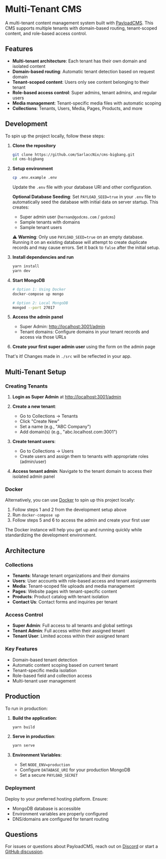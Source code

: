 # Multi-Tenant CMS

A multi-tenant content management system built with [PayloadCMS](https://github.com/payloadcms/payload). This CMS supports multiple tenants with domain-based routing, tenant-scoped content, and role-based access control.

## Features

- **Multi-tenant architecture**: Each tenant has their own domain and isolated content
- **Domain-based routing**: Automatic tenant detection based on request domain
- **Tenant-scoped content**: Users only see content belonging to their tenant
- **Role-based access control**: Super admins, tenant admins, and regular users
- **Media management**: Tenant-specific media files with automatic scoping
- **Collections**: Tenants, Users, Media, Pages, Products, and more

## Development

To spin up the project locally, follow these steps:

1. **Clone the repository**
   ```bash
   git clone https://github.com/SarlaccNix/cms-bigbang.git
   cd cms-bigbang
   ```

2. **Setup environment**
   ```bash
   cp .env.example .env
   ```
   Update the `.env` file with your database URI and other configuration.
   
   **Optional Database Seeding**: Set `PAYLOAD_SEED=true` in your `.env` file to automatically seed the database with initial data on server startup. This creates:
   - Super admin user (`hernan@godcms.com` / `godcms`)
   - Sample tenants with domains
   - Sample tenant users
   
   ⚠️ **Warning**: Only use `PAYLOAD_SEED=true` on an empty database. Running it on an existing database will attempt to create duplicate records and may cause errors. Set it back to `false` after the initial setup.

3. **Install dependencies and run**
   ```bash
   yarn install
   yarn dev
   ```

4. **Start MongoDB**
   ```bash
   # Option 1: Using Docker
   docker-compose up mongo
   
   # Option 2: Local MongoDB
   mongod --port 27017
   ```

5. **Access the admin panel**
   - Super Admin: [http://localhost:3001/admin](http://localhost:3001/admin)
   - Tenant domains: Configure domains in your tenant records and access via those URLs

6. **Create your first super admin user** using the form on the admin page

That's it! Changes made in `./src` will be reflected in your app.

## Multi-Tenant Setup

### Creating Tenants

1. **Login as Super Admin** at [http://localhost:3001/admin](http://localhost:3001/admin)

2. **Create a new tenant**:
   - Go to Collections → Tenants
   - Click "Create New"
   - Set a name (e.g., "ABC Company")
   - Add domain(s) (e.g., "abc.localhost.com:3001")

3. **Create tenant users**:
   - Go to Collections → Users
   - Create users and assign them to tenants with appropriate roles (admin/user)

4. **Access tenant admin**: Navigate to the tenant domain to access their isolated admin panel

### Docker

Alternatively, you can use [Docker](https://www.docker.com) to spin up this project locally:

1. Follow steps 1 and 2 from the development setup above
2. Run `docker-compose up`
3. Follow steps 5 and 6 to access the admin and create your first user

The Docker instance will help you get up and running quickly while standardizing the development environment.

## Architecture

### Collections

- **Tenants**: Manage tenant organizations and their domains
- **Users**: User accounts with role-based access and tenant assignments
- **Media**: Tenant-scoped file uploads and media management
- **Pages**: Website pages with tenant-specific content
- **Products**: Product catalog with tenant isolation
- **Contact Us**: Contact forms and inquiries per tenant

### Access Control

- **Super Admin**: Full access to all tenants and global settings
- **Tenant Admin**: Full access within their assigned tenant
- **Tenant User**: Limited access within their assigned tenant

### Key Features

- Domain-based tenant detection
- Automatic content scoping based on current tenant
- Tenant-specific media isolation
- Role-based field and collection access
- Multi-tenant user management

## Production

To run in production:

1. **Build the application**:
   ```bash
   yarn build
   ```

2. **Serve in production**:
   ```bash
   yarn serve
   ```

3. **Environment Variables**:
   - Set `NODE_ENV=production`
   - Configure `DATABASE_URI` for your production MongoDB
   - Set a secure `PAYLOAD_SECRET`

### Deployment

Deploy to your preferred hosting platform. Ensure:
- MongoDB database is accessible
- Environment variables are properly configured
- DNS/domains are configured for tenant routing

## Questions

For issues or questions about PayloadCMS, reach out on [Discord](https://discord.com/invite/payload) or start a [GitHub discussion](https://github.com/payloadcms/payload/discussions).
